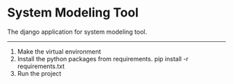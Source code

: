 # System Modeling Tool

The django application for system modeling tool.

-------------------

1. Make the virtual environment
2. Install the python packages from requirements.
    pip install -r requirements.txt
3. Run the project
